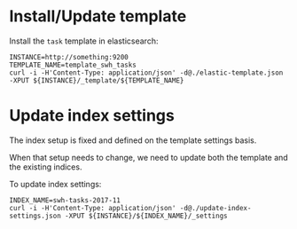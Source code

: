 # Install/Update template

Install the `task` template in elasticsearch:

``` shell
INSTANCE=http://something:9200
TEMPLATE_NAME=template_swh_tasks
curl -i -H'Content-Type: application/json' -d@./elastic-template.json -XPUT ${INSTANCE}/_template/${TEMPLATE_NAME}
```

# Update index settings

The index setup is fixed and defined on the template settings basis.

When that setup needs to change, we need to update both the template
and the existing indices.

To update index settings:

``` shell
INDEX_NAME=swh-tasks-2017-11
curl -i -H'Content-Type: application/json' -d@./update-index-settings.json -XPUT ${INSTANCE}/${INDEX_NAME}/_settings
```

